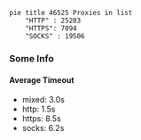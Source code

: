 
```mermaid
pie title 46525 Proxies in list
    "HTTP" : 25203
    "HTTPS": 7094
    "SOCKS" : 19506
```

### Some Info
#### Average Timeout

- mixed: 3.0s
- http: 1.5s
- https: 8.5s
- socks: 6.2s